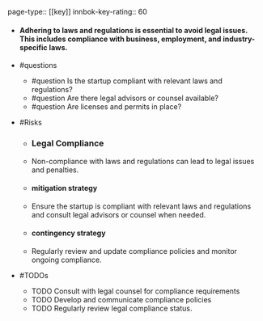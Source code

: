 page-type:: [[key]]
innbok-key-rating:: 60
- #### Adhering to laws and regulations is essential to avoid legal issues. This includes compliance with business, employment, and industry-specific laws.
- #questions
  - #question Is the startup compliant with relevant laws and regulations?
  - #question Are there legal advisors or counsel available?
  - #question Are licenses and permits in place?
- #Risks

  - ### Legal Compliance
  - Non-compliance with laws and regulations can lead to legal issues and penalties.
  - #### mitigation strategy
  - Ensure the startup is compliant with relevant laws and regulations and consult legal advisors or counsel when needed.
  - #### contingency strategy
  - Regularly review and update compliance policies and monitor ongoing compliance.
- #TODOs
  - TODO Consult with legal counsel for compliance requirements
  - TODO  Develop and communicate compliance policies
  - TODO  Regularly review legal compliance status.



